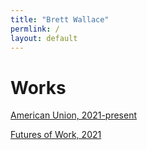 ```yaml
---
title: "Brett Wallace"
permlink: /
layout: default
---
```


# Works

[American Union, 2021-present](https://www.americanunionfilm.com/)

[Futures of Work, 2021](https://brettwallace.com/futuresofwork/)



